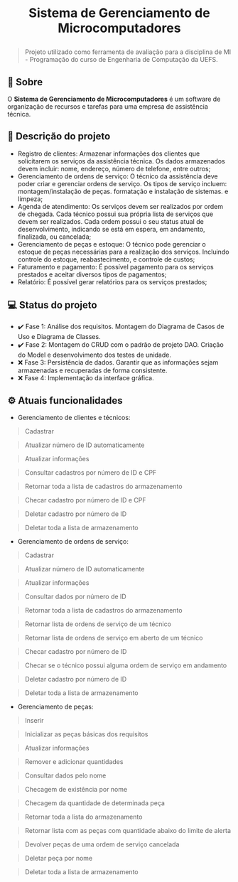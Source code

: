 <h1 align="center">

  <p>Sistema de Gerenciamento de Microcomputadores</p>
  
</h1>
<blockquote> Projeto utilizado como ferramenta de avaliação para a disciplina de 
MI - Programação do curso de Engenharia de Computação da UEFS.</blockquote>

## :blue_book: Sobre

O **Sistema de Gerenciamento de 
Microcomputadores** é um software de
organização de recursos e tarefas 
para uma empresa de assistência 
técnica.

## :scroll: Descrição do projeto

- Registro de clientes: Armazenar informações dos clientes que solicitarem 
os serviços da assistência técnica. Os dados armazenados devem incluir:
nome, endereço, número de telefone, entre outros;
- Gerenciamento de ordens de serviço: O técnico da assistência deve poder
criar e gerenciar ordens de serviço. Os tipos de serviço incluem: 
montagem/instalação de peças. formatação e instalação de sistemas. e limpeza;
- Agenda de atendimento: Os serviços devem ser realizados por ordem de
chegada. Cada técnico possui sua própria lista de serviços que devem 
ser realizados. Cada ordem possui o seu status atual de desenvolvimento, 
indicando se está em espera, em andamento, finalizada, ou cancelada;
- Gerenciamento de peças e estoque: O técnico pode gerenciar o estoque de 
peças necessárias para a realização dos serviços. Incluindo controle do
estoque, reabastecimento, e controle de custos;
- Faturamento e pagamento: É possível pagamento para os serviços prestados e 
aceitar diversos tipos de pagamentos;
- Relatório: É possível gerar relatórios para os serviços prestados;

## :computer: Status do projeto

- :heavy_check_mark: Fase 1: Análise dos requisitos. Montagem do Diagrama de Casos de Uso e Diagrama de 
Classes.
- :heavy_check_mark: Fase 2: Montagem do CRUD com o padrão de projeto DAO. Criação do Model e 
desenvolvimento dos testes de unidade.
- :x: Fase 3: Persistência de dados. Garantir que as informações sejam armazenadas e 
recuperadas de forma consistente.
- :x: Fase 4: Implementação da interface gráfica.

## :gear: Atuais funcionalidades

- Gerenciamento de clientes e técnicos:
<blockquote> Cadastrar</blockquote>
<blockquote> Atualizar número de ID automaticamente</blockquote>
<blockquote> Atualizar informações</blockquote>
<blockquote> Consultar cadastros por número de ID e CPF</blockquote>
<blockquote> Retornar toda a lista de cadastros do armazenamento</blockquote>
<blockquote> Checar cadastro por número de ID e CPF</blockquote>
<blockquote> Deletar cadastro por número de ID</blockquote>
<blockquote> Deletar toda a lista de armazenamento</blockquote>

- Gerenciamento de ordens de serviço:
<blockquote> Cadastrar</blockquote>
<blockquote> Atualizar número de ID automaticamente</blockquote>
<blockquote> Atualizar informações</blockquote>
<blockquote> Consultar dados por número de ID</blockquote>
<blockquote> Retornar toda a lista de cadastros do armazenamento</blockquote>
<blockquote> Retornar lista de ordens de serviço de um técnico</blockquote>
<blockquote> Retornar lista de ordens de serviço em aberto de um técnico</blockquote>
<blockquote> Checar cadastro por número de ID</blockquote>
<blockquote> Checar se o técnico possui alguma ordem de serviço em andamento</blockquote>
<blockquote> Deletar cadastro por número de ID</blockquote>
<blockquote> Deletar toda a lista de armazenamento</blockquote>

- Gerenciamento de peças:
<blockquote> Inserir</blockquote>
<blockquote> Inicializar as peças básicas dos requisitos</blockquote>
<blockquote> Atualizar informações</blockquote>
<blockquote> Remover e adicionar quantidades</blockquote>
<blockquote> Consultar dados pelo nome</blockquote>
<blockquote> Checagem de existência por nome</blockquote>
<blockquote> Checagem da quantidade de determinada peça</blockquote>
<blockquote> Retornar toda a lista do armazenamento</blockquote>
<blockquote> Retornar lista com as peças com quantidade abaixo do limite de alerta</blockquote>
<blockquote> Devolver peças de uma ordem de serviço cancelada</blockquote>
<blockquote> Deletar peça por nome</blockquote>
<blockquote> Deletar toda a lista de armazenamento</blockquote>
